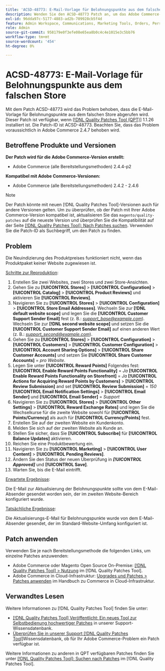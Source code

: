 ```yaml
---
title: 'ACSD-48773: E-Mail-Vorlage für Belohnungspunkte aus dem falschen Store'
description: Wenden Sie den ACSD-48773 Patch an, um das Adobe Commerce-Problem zu beheben, bei dem die E-Mail-Vorlage für Belohnungspunkte aus dem falschen Store abgerufen wird.
exl-id: 96dda97c-5177-4883-ad2b-709928cb5f4d
feature: Admin Workspace, Communications, Marketing Tools, Orders, Personalization, Rewards
role: Admin
source-git-commit: 958179e0f3efe08e65ea8b0c4c4e1015e3c5bb76
workflow-type: tm+mt
source-wordcount: '454'
ht-degree: 0%

---
```


# ACSD-48773: E-Mail-Vorlage für Belohnungspunkte aus dem falschen Store

Mit dem Patch ACSD-48773 wird das Problem behoben, dass die E-Mail-Vorlage für Belohnungspunkte aus dem falschen Store abgerufen wird. Dieser Patch ist verfügbar, wenn [[!DNL Quality Patches Tool (QPT)]](/help/announcements/adobe-commerce-announcements/magento-quality-patches-released-new-tool-to-self-serve-quality-patches.md) 1.1.26 installiert ist. Die Patch-ID ist ACSD-48773. Beachten Sie, dass das Problem voraussichtlich in Adobe Commerce 2.4.7 behoben wird.

## Betroffene Produkte und Versionen

**Der Patch wird für die Adobe Commerce-Version erstellt:**

* Adobe Commerce (alle Bereitstellungsmethoden) 2.4.4-p2

**Kompatibel mit Adobe Commerce-Versionen:**

* Adobe Commerce (alle Bereitstellungsmethoden) 2.4.2 - 2.4.6

>[!NOTE]
>
>Der Patch könnte mit neuen [!DNL Quality Patches Tool]-Versionen auch für andere Versionen gelten. Um zu überprüfen, ob der Patch mit Ihrer Adobe Commerce-Version kompatibel ist, aktualisieren Sie das `magento/quality-patches` auf die neueste Version und überprüfen Sie die Kompatibilität auf der Seite [[!DNL Quality Patches Tool]: Nach Patches suchen](https://experienceleague.adobe.com/tools/commerce-quality-patches/index.html?lang=de). Verwenden Sie die Patch-ID als Suchbegriff, um den Patch zu finden.

## Problem

Die Neuindizierung des Produktpreises funktioniert nicht, wenn das Produktpaket keiner Website zugewiesen ist.

<u>Schritte zur Reproduktion</u>:

1. Erstellen Sie zwei Websites, zwei Stores und zwei Store-Ansichten.
1. Gehen Sie zu **[!UICONTROL Stores]** > **[!UICONTROL Configuration]** > **[!UICONTROL Catalog]** > **[!UICONTROL Product Reviews]** und aktivieren Sie **[!UICONTROL Reviews]**.
1. Navigieren Sie zu **[!UICONTROL Stores]** > **[!UICONTROL Configuration]** > **[!UICONTROL Store Email Addresses]**.
Wechseln Sie zur **[!DNL default website scope]** und legen Sie die **[!UICONTROL Customer Support Sender Email]** fest (z. B.: *support_base@example.com*).
Wechseln Sie zur **[!DNL second website scope]** und setzen Sie die **[!UICONTROL Customer Support Sender Email]** auf einen anderen Wert (z. B.: *support_second@example.com*).
1. Gehen Sie zu **[!UICONTROL Stores]** > **[!UICONTROL Configuration]** > **[!UICONTROL Customers]** > **[!UICONTROL Customer Configuration]** > **[!UICONTROL Account Sharing Options]** > **[!UICONTROL Share Customer Accounts]** und setzen Sie **[!UICONTROL Share Customer Accounts]** = *pro Website*.
1. Legen Sie unter **[!UICONTROL Reward Points]** Folgendes fest:
   **[!UICONTROL Enable Reward Points Functionality]** = *Ja*
   **[!UICONTROL Enable Reward Points Functionality on Storefront]** = *Ja*
   **[!UICONTROL Actions for Acquiring Reward Points by Customers]** > **[!UICONTROL Review Submission]** and set **[!UICONTROL Review Submission]** = *150*
   **[!UICONTROL Email Notification Settings]** > **[!UICONTROL Email Sender]** und **[!UICONTROL Email Sender]** = *Support*
1. Navigieren Sie zu **[!UICONTROL Stores]** > **[!UICONTROL Other Settings]** > **[!UICONTROL Reward Exchange Rates]** und legen Sie die Wechselkurse für die zweite Website sowohl für **[!UICONTROL Points/Currency]** als auch für **[!UICONTROL Currency/Points]** fest.
1. Erstellen Sie auf der zweiten Website ein Kundenkonto.
1. Melden Sie sich auf der zweiten Website als Kunde an.
1. Stellen Sie sicher, dass Sie **[!UICONTROL Subscribe]** für **[!UICONTROL Balance Updates]** aktivieren.
1. Reichen Sie eine Produktbewertung ein.
1. Navigieren Sie zu **[!UICONTROL Marketing]** > **[!UICONTROL User Content]** > **[!UICONTROL Pending Reviews]**.
1. Ändern Sie den Status der neuen Überprüfung in ***[!UICONTROL Approved]*** und **[!UICONTROL Save]**.
1. Warten Sie, bis die E-Mail eintrifft.

<u>Erwartete Ergebnisse</u>:

Die E-Mail zur Aktualisierung der Belohnungspunkte sollte von dem E-Mail-Absender gesendet worden sein, der im zweiten Website-Bereich konfiguriert wurde.

<u>Tatsächliche Ergebnisse</u>:

Die Aktualisierungs-E-Mail für Belohnungspunkte wurde von dem E-Mail-Absender gesendet, der im Standard-Website-Umfang konfiguriert ist.

## Patch anwenden

Verwenden Sie je nach Bereitstellungsmethode die folgenden Links, um einzelne Patches anzuwenden:

* Adobe Commerce oder Magento Open Source On-Premise: [[!DNL Quality Patches Tool] > Nutzung](https://experienceleague.adobe.com/docs/commerce-operations/tools/quality-patches-tool/usage.html?lang=de) im [!DNL Quality Patches Tool].
* Adobe Commerce in Cloud-Infrastruktur: [Upgrades und Patches > Patches anwenden](https://experienceleague.adobe.com/docs/commerce-cloud-service/user-guide/develop/upgrade/apply-patches.html?lang=de) im Handbuch zu Commerce in Cloud-Infrastruktur.

## Verwandtes Lesen

Weitere Informationen zu [!DNL Quality Patches Tool] finden Sie unter:

* [[!DNL Quality Patches Tool] Veröffentlicht: Ein neues Tool zur Selbstbedienung hochwertiger Patches](/help/announcements/adobe-commerce-announcements/magento-quality-patches-released-new-tool-to-self-serve-quality-patches.md) in unserer Support-Wissensdatenbank.
* [Überprüfen Sie in unserer Support [!DNL Quality Patches Tool]](/help/support-tools/patches-available-in-qpt-tool/check-patch-for-magento-issue-with-magento-quality-patches.md)Wissensdatenbank, ob für Ihr Adobe Commerce-Problem ein Patch verfügbar ist.

Weitere Informationen zu anderen in QPT verfügbaren Patches finden Sie unter [[!DNL Quality Patches Tool]: Suchen nach Patches](https://experienceleague.adobe.com/tools/commerce-quality-patches/index.html?lang=de) im [!DNL Quality Patches Tool].
